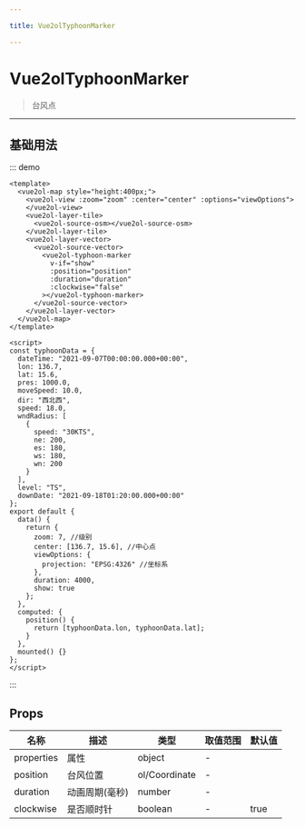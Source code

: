 ```yaml
---

title: Vue2olTyphoonMarker

---
```


# Vue2olTyphoonMarker

> 台风点

---

## 基础用法

::: demo

```vue
<template>
  <vue2ol-map style="height:400px;">
    <vue2ol-view :zoom="zoom" :center="center" :options="viewOptions">
    </vue2ol-view>
    <vue2ol-layer-tile>
      <vue2ol-source-osm></vue2ol-source-osm>
    </vue2ol-layer-tile>
    <vue2ol-layer-vector>
      <vue2ol-source-vector>
        <vue2ol-typhoon-marker
          v-if="show"
          :position="position"
          :duration="duration"
          :clockwise="false"
        ></vue2ol-typhoon-marker>
      </vue2ol-source-vector>
    </vue2ol-layer-vector>
  </vue2ol-map>
</template>

<script>
const typhoonData = {
  dateTime: "2021-09-07T00:00:00.000+00:00",
  lon: 136.7,
  lat: 15.6,
  pres: 1000.0,
  moveSpeed: 10.0,
  dir: "西北西",
  speed: 18.0,
  wndRadius: [
    {
      speed: "30KTS",
      ne: 200,
      es: 180,
      ws: 180,
      wn: 200
    }
  ],
  level: "TS",
  downDate: "2021-09-18T01:20:00.000+00:00"
};
export default {
  data() {
    return {
      zoom: 7, //级别
      center: [136.7, 15.6], //中心点
      viewOptions: {
        projection: "EPSG:4326" //坐标系
      },
      duration: 4000,
      show: true
    };
  },
  computed: {
    position() {
      return [typhoonData.lon, typhoonData.lat];
    }
  },
  mounted() {}
};
</script>
```

:::

## Props

| 名称       | 描述           | 类型          | 取值范围 | 默认值 |
| ---------- | -------------- | ------------- | -------- | ------ |
| properties | 属性           | object        | -        |        |
| position   | 台风位置       | ol/Coordinate | -        |        |
| duration   | 动画周期(毫秒) | number        | -        |        |
| clockwise  | 是否顺时针     | boolean       | -        | true   |
